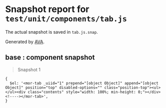 # Snapshot report for `test/unit/components/tab.js`

The actual snapshot is saved in `tab.js.snap`.

Generated by [AVA](https://ava.li).

## base : component snapshot

> Snapshot 1

    {
      $el: '<mor-tab _uiid="1" prepend="[object Object]" append="[object Object]" position="top" disabled-options="" class="position-top"><ul></ul><div class="contents" style="width: 100%; min-height: 0;"></div><!----></mor-tab>',
    }
